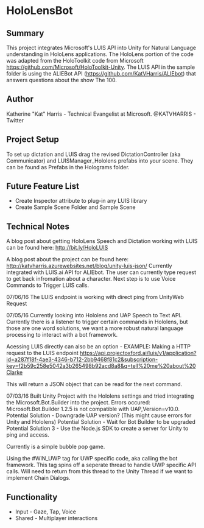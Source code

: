 # HoloLensBot
## Summary
This project integrates Microsoft's LUIS API into Unity for Natural Language understanding in HoloLens applications. The HoloLens portion of the code was adapted from the HoloToolkit code from Microsoft https://github.com/Microsoft/HoloToolkit-Unity. The LUIS API in the sample folder is using the ALIEBot API (https://github.com/KatVHarris/ALIEbot) that answers questions about the show The 100. 

## Author
Katherine "Kat" Harris - Technical Evangelist at Microsoft. @KATVHARRIS - Twitter

## Project Setup
To set up dictation and LUIS drag the revised DictationController (aka Communicator) and LUISManager_Hololens prefabs into your scene. They can be found as Prefabs in the Holograms folder. 

## Future Feature List
* Create Inspector attribute to plug-in any LUIS library
* Create Sample Scene Folder and Sample Scene


## Technical Notes
A blog post about getting HoloLens Speech and Dictation working with LUIS can be found here: http://bit.ly/HoloLUIS

A blog post about the project can be found here: http://katvharris.azurewebsites.net/blog/unity-luis-json/
Currently integrated with LUIS.ai API for ALIEbot. The user can currently type request to get back infromation about a character. Next step is to use Voice Commands to Trigger LUIS calls.  

07/06/16 
The LUIS endpoint is working with direct ping from UnityWeb Request

07/05/16
Currently looking into Hololens and UAP Speech to Text API. Currently there is a listener to trigger certain commands in Hololens, but those are one word solutions, we want a more robust natural language processing to interact with a bot framework. 

Acessing LUIS directly can also be an option - EXAMPLE: 
Making a HTTP request to the LUIS endpoint https://api.projectoxford.ai/luis/v1/application?id=a287f18f-4ae3-4346-b712-2bb9468f81c2&subscription-key=f2b59c258e5042a3b265498b92acd8a8&q=tell%20me%20about%20Clarke

This will return a JSON object that can be read for the next command. 


07/03/16
Built Unity Project with the Hololens settings and tried integrating the Microsoft.Bot.Builder into the project. 
Errors occured: Microsoft.Bot.Builder 1.2.5 is not compatible with UAP,Version=v10.0. 
Potential Solution - Downgrade UAP version? (This might cause errors for Unity and Hololens)
Potential Solution - Wait for Bot Builder to be upgraded
Potential Solution 3 - Use the Node.js SDK to create a server for Unity to ping and access. 


Currently is a simple bubble pop game. 

Using the #WIN_UWP tag for UWP specific code, aka calling the bot framework. This tag spins off a seperate thread to handle UWP specific API calls. Will need to return from this thread to the Unity Thread if we want to implement Chain Dialogs.

## Functionality 
* Input - Gaze, Tap, Voice
* Shared - Multiplayer interactions





